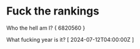 # Fuck the rankings

Who the hell am I?
{ 6820560 }

What fucking year is it?
[ 2024-07-12T04:00:00Z ]
